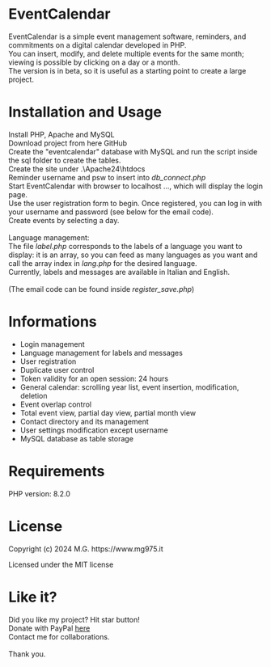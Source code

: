 <h1>EventCalendar</h1>
EventCalendar is a simple event management software, reminders, and commitments on a digital calendar developed in PHP.</br>
You can insert, modify, and delete multiple events for the same month; viewing is possible by clicking on a day or a month.</br>
The version is in beta, so it is useful as a starting point to create a large project.</br>

<h1>Installation and Usage</h1>
Install PHP, Apache and MySQL<br/>
Download project from here GitHub<br/>
Create the "eventcalendar" database with MySQL and run the script inside the sql folder to create the tables.<br/>
Create the site under .\Apache24\htdocs</br>
Reminder username and psw to insert into <i>db_connect.php</i> </br>
Start EventCalendar with browser to localhost ..., which will display the login page.</br>
Use the user registration form to begin. Once registered, you can log in with your username and password (see below for the email code).</br>
Create events by selecting a day.</br></br>
Language management:</br>
The file <i>label.php</i> corresponds to the labels of a language you want to display: it is an array, so you can feed as many languages as you want and call the array index in <i>lang.php</i> for the desired language.</br>
Currently, labels and messages are available in Italian and English.</br></br>
(The email code can be found inside <i>register_save.php</i>)</br>

<h1>Informations</h1>
<ul> 
    <li>Login management</li> 
    <li>Language management for labels and messages</li> 
    <li>User registration</li> 
    <li>Duplicate user control</li> 
    <li>Token validity for an open session: 24 hours</li> 
    <li>General calendar: scrolling year list, event insertion, modification, deletion</li> 
    <li>Event overlap control</li> 
    <li>Total event view, partial day view, partial month view</li> 
    <li>Contact directory and its management</li> 
    <li>User settings modification except username</li> 
    <li>MySQL database as table storage</li> 
</ul>

<h1>Requirements</h1>
PHP version: 8.2.0</br>

<h1>License</h1>
Copyright (c) 2024 M.G. https://www.mg975.it

Licensed under the MIT license

<h1>Like it?</h1>
Did you like my project? Hit star button!<br/>
Donate with PayPal <a href="https://www.paypal.com/donate/?business=WY533CP7VDC24&no_recurring=1&item_name=I+will+dedicate+more+time+and+resources+to+improving+and+maintaining+this+work.&currency_code=EUR" target="_balnk">here</a><br/>
Contact me for collaborations.<br/><br/>
Thank you.
